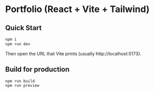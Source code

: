 # Portfolio (React + Vite + Tailwind)

## Quick Start
```bash
npm i
npm run dev
```
Then open the URL that Vite prints (usually http://localhost:5173).

## Build for production
```bash
npm run build
npm run preview
```

